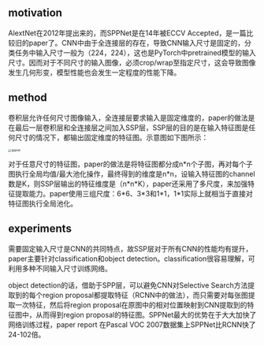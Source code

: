 ## motivation

AlextNet在2012年提出来的，而SPPNet是在14年被ECCV Accepted，是一篇比较旧的paper了。CNN中由于全连接层的存在，导致CNN输入尺寸是固定的，分类任务中输入尺寸一般为（224，224），这也是PyTorch中pretrained模型的输入尺寸。因而对于不同尺寸的输入图像，必须crop/wrap至指定尺寸，这会导致图像发生几何形变，模型性能也会发生一定程度的性能下降。

## method

卷积层允许任何尺寸图像输入，全连接层要求输入是固定维度的，paper的做法是在最后一层卷积层和全连接层之间加入SSP层，SSP层的目的是在输入特征图是任何尺寸的情况下，都输出固定维度的特征图。示意图如下图所示：

<img src="/Users/estelle/Documents/DL/Code/paper-list-pre-work/asserts/sppnet.png" alt="sppnet" style="zoom:40%;" />

对于任意尺寸的特征图，paper的做法是将特征图都分成n\*n个子图，再对每个子图执行全局均值/最大池化操作，最终得到的维度是n\*n，设输入特征图的channel数是K，则SSP层输出的特征维度是（n\*n\*K），paper还采用了多尺度，来加强特征提取能力。paper使用三组尺度：6\*6、3\*3和1\*1，1\*1实际上就相当于直接对特征图执行全局池化。

## experiments

需要固定输入尺寸是CNN的共同特点，故SSP层对于所有CNN的性能均有提升，paper主要针对classification和object detection。classification很容易理解，可利用多种不同输入尺寸训练网络。

object detection的话，借助于SPP层，可以避免CNN对Selective Search方法提取到的每个region proposal都提取特征（RCNN中的做法），而只需要对每张图提取一次特征，然后将region proposal在原图中的相对位置映射到CNN提取到的特征图中，从而得到region proposal的特征图。SPPNet最大的优势在于大大加快了网络训练过程，paper report 在Pascal VOC 2007数据集上SPPNet比RCNN快了24-102倍。

